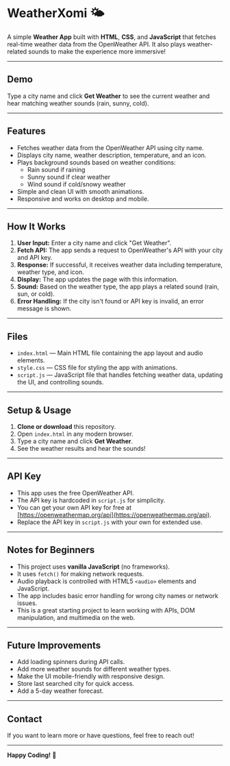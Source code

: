 # WeatherXomi 🌤️

A simple **Weather App** built with **HTML**, **CSS**, and **JavaScript** that fetches real-time weather data from the OpenWeather API. It also plays weather-related sounds to make the experience more immersive!

---

## Demo

Type a city name and click **Get Weather** to see the current weather and hear matching weather sounds (rain, sunny, cold).

---

## Features

- Fetches weather data from the OpenWeather API using city name.
- Displays city name, weather description, temperature, and an icon.
- Plays background sounds based on weather conditions:
  - Rain sound if raining
  - Sunny sound if clear weather
  - Wind sound if cold/snowy weather
- Simple and clean UI with smooth animations.
- Responsive and works on desktop and mobile.

---

## How It Works

1. **User Input:** Enter a city name and click "Get Weather".
2. **Fetch API:** The app sends a request to OpenWeather's API with your city and API key.
3. **Response:** If successful, it receives weather data including temperature, weather type, and icon.
4. **Display:** The app updates the page with this information.
5. **Sound:** Based on the weather type, the app plays a related sound (rain, sun, or cold).
6. **Error Handling:** If the city isn't found or API key is invalid, an error message is shown.

---

## Files

- `index.html` — Main HTML file containing the app layout and audio elements.
- `style.css` — CSS file for styling the app with animations.
- `script.js` — JavaScript file that handles fetching weather data, updating the UI, and controlling sounds.

---

## Setup & Usage

1. **Clone or download** this repository.
2. Open `index.html` in any modern browser.
3. Type a city name and click **Get Weather**.
4. See the weather results and hear the sounds!

---

## API Key

- This app uses the free OpenWeather API.
- The API key is hardcoded in `script.js` for simplicity.
- You can get your own API key for free at [https://openweathermap.org/api](https://openweathermap.org/api).
- Replace the API key in `script.js` with your own for extended use.

---

## Notes for Beginners

- This project uses **vanilla JavaScript** (no frameworks).
- It uses `fetch()` for making network requests.
- Audio playback is controlled with HTML5 `<audio>` elements and JavaScript.
- The app includes basic error handling for wrong city names or network issues.
- This is a great starting project to learn working with APIs, DOM manipulation, and multimedia on the web.

---

## Future Improvements

- Add loading spinners during API calls.
- Add more weather sounds for different weather types.
- Make the UI mobile-friendly with responsive design.
- Store last searched city for quick access.
- Add a 5-day weather forecast.

---

## Contact

If you want to learn more or have questions, feel free to reach out!

---

**Happy Coding!** 🚀
